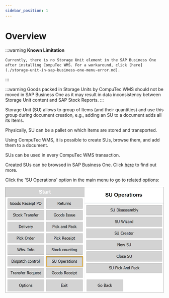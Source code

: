 ```yaml
---
sidebar_position: 1
---
```


# Overview

:::warning
    **Known Limitation**

    Currently, there is no Storage Unit element in the SAP Business One after installing CompuTec WMS. For a workaround, click [here](./storage-unit-in-sap-business-one-menu-error.md).
:::

:::warning
    Goods packed in Storage Units by CompuTec WMS should not be moved in SAP Business One as it may result in data inconsistency between Storage Unit content and SAP Stock Reports.
:::

Storage Unit (SU) allows to group of Items (and their quantities) and use this group during document creation, e.g., adding an SU to a document adds all its Items.

Physically, SU can be a pallet on which Items are stored and transported.

Using CompuTec WMS, it is possible to create SUs, browse them, and add them to a document.

SUs can be used in every CompuTec WMS transaction.

Created SUs can be browsed in SAP Business One. Click [here](../../administrator-guide/installation/sap-business-one-settings/storage-unit.md) to find out more.

Click the 'SU Operations' option in the main menu to go to related options:

![SU](./media/SUOperations.webp)
